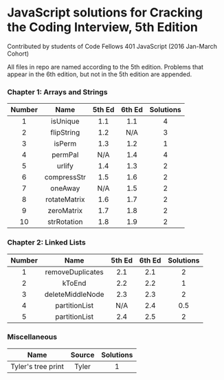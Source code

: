 # JavaScript solutions for Cracking the Coding Interview, 5th Edition

Contributed by students of Code Fellows 401 JavaScript (2016 Jan-March Cohort)

All files in repo are named according to the 5th edition. Problems that appear
in the 6th edition, but not in the 5th edition are appended.

### Chapter 1: Arrays and Strings

| Number |   Name      | 5th Ed | 6th Ed | Solutions |
|:------:|:-----------:|:------:|:------:|:---------:|
|    1   | isUnique    |   1.1  |   1.1  |     4     |
|    2   | flipString  |   1.2  |   N/A  |     3     |
|    3   | isPerm      |   1.3  |   1.2  |     1     |
|    4   | permPal     |   N/A  |   1.4  |     4     |
|    5   | urlify      |   1.4  |   1.3  |     2     |
|    6   | compressStr |   1.5  |   1.6  |     2     |
|    7   | oneAway     |   N/A  |   1.5  |     2     |
|    8   | rotateMatrix|   1.6  |   1.7  |     2     |
|    9   | zeroMatrix  |   1.7  |   1.8  |     2     |
|   10   | strRotation |   1.8  |   1.9  |     2     |

### Chapter 2: Linked Lists

| Number |         Name        | 5th Ed | 6th Ed | Solutions |
|:------:|:-------------------:|:------:|:------:|:---------:|
|    1   | removeDuplicates    |   2.1  |   2.1  |     2     |
|    2   | kToEnd              |   2.2  |   2.2  |     1     |
|    3   | deleteMiddleNode    |   2.3  |   2.3  |     2     |
|    4   | partitionList       |   N/A  |   2.4  |     0.5   |
|    5   | partitionList       |   2.4  |   2.5  |     2     |

### Miscellaneous

|         Name        | Source | Solutions |
| ------------------- | :----: | :-------: |
| Tyler's tree print  | Tyler  |     1     |
